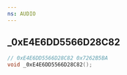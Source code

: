 ```yaml
---
ns: AUDIO
---
```

## _0xE4E6DD5566D28C82

```c
// 0xE4E6DD5566D28C82 0x7262B5BA
void _0xE4E6DD5566D28C82();
```


